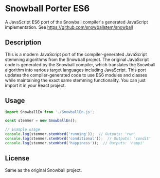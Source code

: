 # Snowball Porter ES6

A JavaScript ES6 port of the Snowball compiler's generated JavaScript implementation. See https://github.com/snowballstem/snowball

## Description

This is a modern JavaScript port of the compiler-generated JavaScript stemming algorithms from the Snowball project. The original JavaScript code is generated by the Snowball compiler, which translates the Snowball algorithm into various target languages including JavaScript. This port updates the compiler-generated code to use ES6 modules and classes while maintaining the exact same stemming functionality. You can just import it in your React project.

## Usage

```javascript
import SnowballEn from './SnowballEn.js';

const stemmer = new SnowballEn();

// Example usage
console.log(stemmer.stemWord('running'));  // Outputs: 'run'
console.log(stemmer.stemWord('conditional'));  // Outputs: 'condit'
console.log(stemmer.stemWord('happiness'));  // Outputs: 'happi'
```

## License

Same as the original Snowball project.
